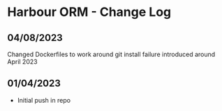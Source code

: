 # Harbour ORM - Change Log

## 04/08/2023
Changed Dockerfiles to work around git install failure introduced around April 2023

## 01/04/2023
* Initial push in repo
